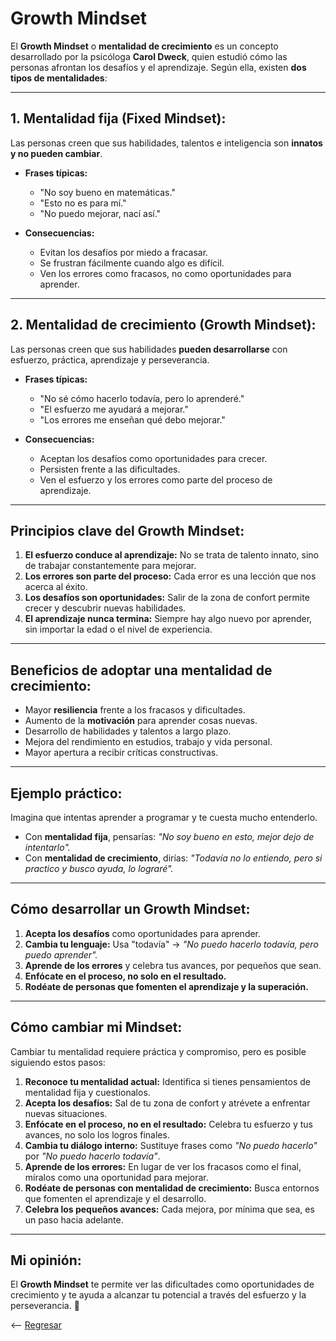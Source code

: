 # **Growth Mindset**

El **Growth Mindset** o **mentalidad de crecimiento** es un concepto desarrollado por la psicóloga **Carol Dweck**, quien estudió cómo las personas afrontan los desafíos y el aprendizaje. Según ella, existen **dos tipos de mentalidades**:

---

## **1. Mentalidad fija (Fixed Mindset):**  
Las personas creen que sus habilidades, talentos e inteligencia son **innatos y no pueden cambiar**.  

- **Frases típicas:**  
   - "No soy bueno en matemáticas."  
   - "Esto no es para mí."  
   - "No puedo mejorar, nací así."  

- **Consecuencias:**  
   - Evitan los desafíos por miedo a fracasar.  
   - Se frustran fácilmente cuando algo es difícil.  
   - Ven los errores como fracasos, no como oportunidades para aprender.  

---

## **2. Mentalidad de crecimiento (Growth Mindset):**  
Las personas creen que sus habilidades **pueden desarrollarse** con esfuerzo, práctica, aprendizaje y perseverancia.  

- **Frases típicas:**  
   - "No sé cómo hacerlo todavía, pero lo aprenderé."  
   - "El esfuerzo me ayudará a mejorar."  
   - "Los errores me enseñan qué debo mejorar."  

- **Consecuencias:**  
   - Aceptan los desafíos como oportunidades para crecer.  
   - Persisten frente a las dificultades.  
   - Ven el esfuerzo y los errores como parte del proceso de aprendizaje.  

---

## **Principios clave del Growth Mindset:**  
1. **El esfuerzo conduce al aprendizaje:** No se trata de talento innato, sino de trabajar constantemente para mejorar.  
2. **Los errores son parte del proceso:** Cada error es una lección que nos acerca al éxito.  
3. **Los desafíos son oportunidades:** Salir de la zona de confort permite crecer y descubrir nuevas habilidades.  
4. **El aprendizaje nunca termina:** Siempre hay algo nuevo por aprender, sin importar la edad o el nivel de experiencia.  

---

## **Beneficios de adoptar una mentalidad de crecimiento:**  
- Mayor **resiliencia** frente a los fracasos y dificultades.  
- Aumento de la **motivación** para aprender cosas nuevas.  
- Desarrollo de habilidades y talentos a largo plazo.  
- Mejora del rendimiento en estudios, trabajo y vida personal.  
- Mayor apertura a recibir críticas constructivas.  

---

## **Ejemplo práctico:**  
Imagina que intentas aprender a programar y te cuesta mucho entenderlo.  

- Con **mentalidad fija**, pensarías: *"No soy bueno en esto, mejor dejo de intentarlo".*  
- Con **mentalidad de crecimiento**, dirías: *"Todavía no lo entiendo, pero si practico y busco ayuda, lo lograré".*  

---

## **Cómo desarrollar un Growth Mindset:**  
1. **Acepta los desafíos** como oportunidades para aprender.  
2. **Cambia tu lenguaje:** Usa "todavía" → *"No puedo hacerlo todavía, pero puedo aprender".*  
3. **Aprende de los errores** y celebra tus avances, por pequeños que sean.  
4. **Enfócate en el proceso, no solo en el resultado.**  
5. **Rodéate de personas que fomenten el aprendizaje y la superación.**  

---

## **Cómo cambiar mi Mindset:**  
Cambiar tu mentalidad requiere práctica y compromiso, pero es posible siguiendo estos pasos:  

1. **Reconoce tu mentalidad actual:** Identifica si tienes pensamientos de mentalidad fija y cuestionalos.  
2. **Acepta los desafíos:** Sal de tu zona de confort y atrévete a enfrentar nuevas situaciones.  
3. **Enfócate en el proceso, no en el resultado:** Celebra tu esfuerzo y tus avances, no solo los logros finales.  
4. **Cambia tu diálogo interno:** Sustituye frases como *"No puedo hacerlo"* por *"No puedo hacerlo todavía"*.  
5. **Aprende de los errores:** En lugar de ver los fracasos como el final, míralos como una oportunidad para mejorar.  
6. **Rodéate de personas con mentalidad de crecimiento:** Busca entornos que fomenten el aprendizaje y el desarrollo.  
7. **Celebra los pequeños avances:** Cada mejora, por mínima que sea, es un paso hacia adelante.  

---

## **Mi opinión:**  
El **Growth Mindset** te permite ver las dificultades como oportunidades de crecimiento y te ayuda a alcanzar tu potencial a través del esfuerzo y la perseverancia. 🚀

<-- [Regresar](https://alexanderg8.github.io/reading-notes/mindset)
